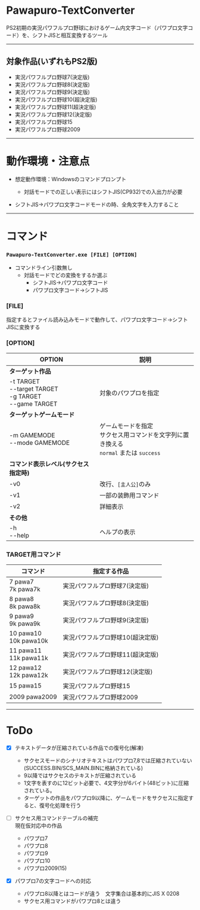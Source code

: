 # Pawapuro-TextConverter
PS2初期の実況パワフルプロ野球におけるゲーム内文字コード（パワプロ文字コード）を、シフトJISと相互変換するツール

-----
## 対象作品(いずれもPS2版)
- 実況パワフルプロ野球7(決定版)
- 実況パワフルプロ野球8(決定版)
- 実況パワフルプロ野球9(決定版)
- 実況パワフルプロ野球10(超決定版)
- 実況パワフルプロ野球11(超決定版)
- 実況パワフルプロ野球12(決定版)
- 実況パワフルプロ野球15
- 実況パワフルプロ野球2009

-----
# 動作環境・注意点
- 想定動作環境：Windowsのコマンドプロンプト
    - 対話モードでの正しい表示にはシフトJIS(CP932)での入出力が必要

- シフトJIS→パワプロ文字コードモードの時、全角文字を入力すること

-----
# コマンド
### `Pawapuro-TextConverter.exe [FILE] [OPTION]`

- コマンドライン引数無し
    - 対話モードでどの変換をするか選ぶ
        - シフトJIS→パワプロ文字コード
        - パワプロ文字コード→シフトJIS


### **[FILE]** 
指定するとファイル読み込みモードで動作して、パワプロ文字コード→シフトJISに変換する

### **[OPTION]**

| OPTION | 説明 |
| ---- | ---- |
|**ターゲット作品**||
|-t TARGET<br>--target TARGET<br>-g TARGET<br>--game TARGET|対象のパワプロを指定|
|**ターゲットゲームモード**||
|-m GAMEMODE<br>--mode GAMEMODE|ゲームモードを指定<br>サクセス用コマンドを文字列に置き換える<br>`normal` または `success`|
|**コマンド表示レベル(サクセス指定時)**||
| -v0 | 改行、`[主人公]`のみ |
| -v1 | 一部の装飾用コマンド |
| -v2 | 詳細表示 |
|**その他**||
|-h<br>--help|ヘルプの表示|

### TARGET用コマンド

| コマンド | 指定する作品 |
| ---- | ---- |
|7 pawa7<br>7k pawa7k| 実況パワフルプロ野球7(決定版) |
|8 pawa8<br>8k pawa8k| 実況パワフルプロ野球8(決定版) |
|9 pawa9<br>9k pawa9k| 実況パワフルプロ野球9(決定版) |
|10 pawa10<br>10k pawa10k| 実況パワフルプロ野球10(超決定版) |
|11 pawa11<br>11k pawa11k| 実況パワフルプロ野球11(超決定版) |
|12 pawa12<br>12k pawa12k| 実況パワフルプロ野球12(決定版) |
|15 pawa15| 実況パワフルプロ野球15 |
|2009 pawa2009| 実況パワフルプロ野球2009 |

-----
# ToDo

- [x] テキストデータが圧縮されている作品での復号化(解凍)
    - サクセスモードのシナリオテキストはパワプロ7,8では圧縮されていない(SUCCESS.BIN/SCS_MAIN.BINに格納されている)
    - 9以降ではサクセスのテキストが圧縮されている
    - 1文字を表すのに12ビット必要で、4文字分が6バイト(48ビット)に圧縮されている。
    - ターゲットの作品をパワプロ9以降に、ゲームモードをサクセスに指定すると、復号化処理を行う

- [ ] サクセス用コマンドテーブルの補完  
現在仮対応中の作品
    - パワプロ7
    - パワプロ8
    - パワプロ9
    - パワプロ10
    - パワプロ2009(15)


- [x] パワプロ7の文字コードへの対応
    - パワプロ8以降とはコードが違う　文字集合は基本的にJIS X 0208
    - サクセス用コマンドがパワプロ8とは違う
